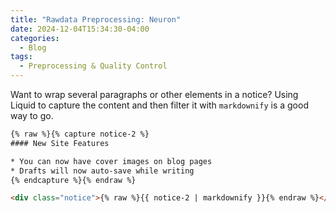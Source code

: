 ```yaml
---
title: "Rawdata Preprocessing: Neuron"
date: 2024-12-04T15:34:30-04:00
categories:
  - Blog
tags:
  - Preprocessing & Quality Control
---
```





Want to wrap several paragraphs or other elements in a notice? Using Liquid to capture the content and then filter it with `markdownify` is a good way to go.

```html
{% raw %}{% capture notice-2 %}
#### New Site Features

* You can now have cover images on blog pages
* Drafts will now auto-save while writing
{% endcapture %}{% endraw %}

<div class="notice">{% raw %}{{ notice-2 | markdownify }}{% endraw %}</div>
```
